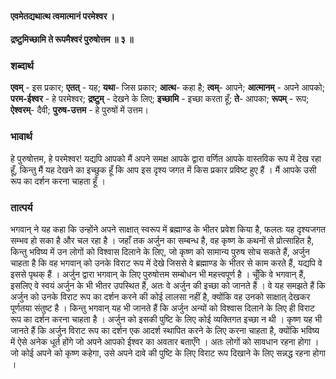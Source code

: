 #### एवमेतद्यथात्थ त्वमात्मानं परमेश्वर ।
#### द्रष्टुमिच्छामि ते रूपमैश्वरं पुरुषोत्तम ॥ ३ ॥

### शब्दार्थ

**एवम्** - इस प्रकार; **एतत्** - यह; **यथा**- जिस प्रकार; **आत्थ**- कहा है; **त्वम्**- आपने; **आत्मानम्** - अपने आपको; **परम-ईश्वर** - हे परमेश्वर; **द्रष्टुम्** - देखने के लिए; **इच्छामि** - इच्छा करता हूँ; **ते**- आपका; **रूपम्** - रूप; **ऐश्वरम्**- दैवी; **पुरुष-उत्तम** - हे पुरुषों में उत्तम।

### भावार्थ

हे पुरुषोत्तम, हे परमेश्वर! यद्यपि आपको मैं अपने समक्ष आपके द्वारा वर्णित आपके वास्तविक रूप में देख रहा हूँ, किन्तु मैं यह देखने का इच्छुक हूँ कि आप इस दृश्य जगत में किस प्रकार प्रविष्ट हुए हैं । मैं आपके उसी रूप का दर्शन करना चाहता हूँ ।

### तात्पर्य

भगवान् ने यह कहा कि उन्होंने अपने साक्षात् स्वरूप में ब्रह्माण्ड के भीतर प्रवेश किया है, फलतः यह दृश्यजगत सम्भव हो सका है और चल रहा है । जहाँ तक अर्जुन का सम्बन्ध है, वह कृष्ण के कथनों से प्रोत्साहित है, किन्तु भविष्य में उन लोगों को विश्वास दिलाने के लिए, जो कृष्ण को सामान्य पुरुष सोच सकते हैं, अर्जुन चाहता है कि वह भगवान् को उनके विराट रूप में देखे जिससे वे ब्रह्माण्ड के भीतर से काम करते हैं, यद्यपि वे इससे पृथक् हैं । अर्जुन द्वारा भगवान् के लिए पुरुषोत्तम सम्बोधन भी महत्त्वपूर्ण है । चूँकि वे भगवान् हैं, इसलिए वे स्वयं अर्जुन के भी भीतर उपस्थित हैं, अतः वे अर्जुन की इच्छा को जानते हैं । वे यह समझते हैं कि अर्जुन को उनके विराट रूप का दर्शन करने की कोई लालसा नहीं है, क्योंकि वह उनको साक्षात् देखकर पूर्णतया संतुष्ट है । किन्तु भगवान् यह भी जानते हैं कि अर्जुन अन्यों को विश्वास दिलाने के लिए ही विराट रूप का दर्शन करना चाहता है । अर्जुन को इसकी पुष्टि के लिए कोई व्यक्तिगत इच्छा न थी । कृष्ण यह भी जानते हैं कि अर्जुन विराट रूप का दर्शन एक आदर्श स्थापित करने के लिए करना चाहता है, क्योंकि भविष्य में ऐसे अनेक धूर्त होंगे जो अपने आपको ईश्वर का अवतार बताएँगे । अतः लोगों को सावधान रहना होगा । जो कोई अपने को कृष्ण कहेगा, उसे अपने दावे की पुष्टि के लिए विराट रूप दिखाने के लिए सन्नद्ध रहना होगा ।